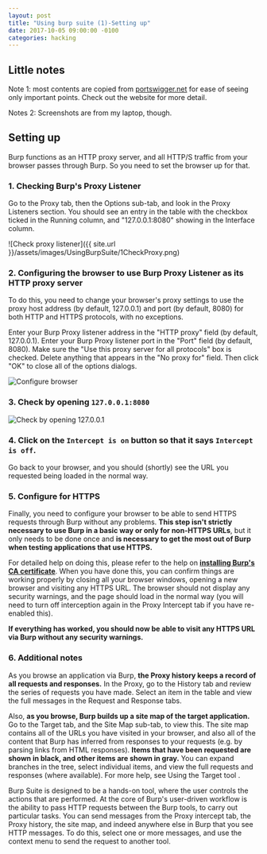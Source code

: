 ```yaml
---
layout: post
title: "Using burp suite (1)-Setting up"
date: 2017-10-05 09:00:00 -0100
categories: hacking
---
```

## Little notes
Note 1: most contents are copied from [portswigger.net](https://portswigger.net/burp/help/suite_gettingstarted.html) for ease of seeing only important points. Check out the website for more detail.

Notes 2: Screenshots are from my laptop, though.

## Setting up
Burp functions as an HTTP proxy server, and all HTTP/S traffic from your browser passes through Burp.
So you need to set the browser up for that.

### 1. Checking Burp's Proxy Listener
Go to the Proxy tab, then the Options sub-tab, and look in the Proxy Listeners section. You should see an entry in the table with the checkbox ticked in the Running column, and "127.0.0.1:8080" showing in the Interface column. 

![Check proxy listener]({{ site.url }}/assets/images/UsingBurpSuite/1CheckProxy.png)

### 2. Configuring the browser to use Burp Proxy Listener as its HTTP proxy server
To do this, you need to change your browser's proxy settings to use the proxy host address (by default, 127.0.0.1) and port (by default, 8080) for both HTTP and HTTPS protocols, with no exceptions. 

Enter your Burp Proxy listener address in the "HTTP proxy" field (by default, 127.0.0.1). Enter your Burp Proxy listener port in the "Port" field (by default, 8080). Make sure the "Use this proxy server for all protocols" box is checked. Delete anything that appears in the "No proxy for" field. Then click "OK" to close all of the options dialogs.

![Configure browser]({{site.url}}/assets/images/UsingBurpSuite/2ConfigureBrowser.png)

### 3. Check by opening `127.0.0.1:8080`

![Check by opening 127.0.0.1]({{site.url}}/assets/images/UsingBurpSuite/3SeeProxySite.png)

### 4. Click on the `Intercept is on` button so that it says `Intercept is off`. 

Go back to your browser, and you should (shortly) see the URL you requested being loaded in the normal way.

### 5. Configure for HTTPS

Finally, you need to configure your browser to be able to send HTTPS requests through Burp without any problems. **This step isn't strictly necessary to use Burp in a basic way or only for non-HTTPS URLs**, but it only needs to be done once and **is necessary to get the most out of Burp when testing applications that use HTTPS.**

For detailed help on doing this, please refer to the help on [**installing Burp's CA certificate**](https://support.portswigger.net/customer/portal/articles/1783087-Installing_Installing%20CA%20Certificate%20-%20FF.html). When you have done this, you can confirm things are working properly by closing all your browser windows, opening a new browser and visiting any HTTPS URL. The browser should not display any security warnings, and the page should load in the normal way (you will need to turn off interception again in the Proxy Intercept tab if you have re-enabled this).

**If everything has worked, you should now be able to visit any HTTPS URL via Burp without any security warnings.**

### 6. Additional notes
As you browse an application via Burp, **the Proxy history keeps a record of all requests and responses.** In the Proxy, go to the History tab and review the series of requests you have made. Select an item in the table and view the full messages in the Request and Response tabs.

Also, **as you browse, Burp builds up a site map of the target application.** Go to the Target tab, and the Site Map sub-tab, to view this. The site map contains all of the URLs you have visited in your browser, and also all of the content that Burp has inferred from responses to your requests (e.g. by parsing links from HTML responses). **Items that have been requested are shown in black, and other items are shown in gray.** You can expand branches in the tree, select individual items, and
 view the full requests and responses (where available). For more help, see Using the Target tool .

Burp Suite is designed to be a hands-on tool, where the user controls the actions that are performed. At the core of Burp's user-driven workflow is the ability to pass HTTP requests between the Burp tools, to carry out particular tasks. You can send messages from the Proxy intercept tab, the Proxy history, the site map, and indeed anywhere else in Burp that you see HTTP messages. To do this, select one or more messages, and use the context menu to send the request to another tool. 

